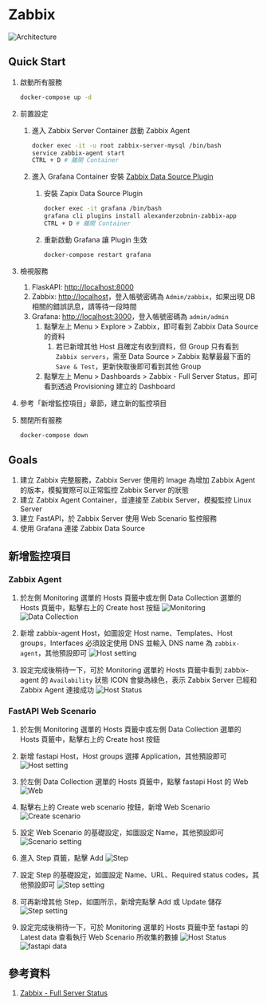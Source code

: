 # Zabbix

![Architecture](./arch.png)

## Quick Start

1. 啟動所有服務

    ```bash
    docker-compose up -d
    ```

2. 前置設定
   1. 進入 Zabbix Server Container 啟動 Zabbix Agent

        ```bash
        docker exec -it -u root zabbix-server-mysql /bin/bash
        service zabbix-agent start
        CTRL + D # 離開 Container
        ```

   2. 進入 Grafana Container 安裝 [Zabbix Data Source Plugin](https://grafana.com/grafana/plugins/alexanderzobnin-zabbix-app/)
      1. 安裝 Zapix Data Source Plugin

            ```bash
            docker exec -it grafana /bin/bash
            grafana cli plugins install alexanderzobnin-zabbix-app
            CTRL + D # 離開 Container
            ```

       2. 重新啟動 Grafana 讓 Plugin 生效
    
            ```bash
            docker-compose restart grafana
            ```
3. 檢視服務
   1. FlaskAPI: [http://localhost:8000](http://localhost:8000)
   2. Zabbix: [http://localhost](http://localhost)，登入帳號密碼為 `Admin/zabbix`，如果出現 DB 相關的錯誤訊息，請等待一段時間
   3. Grafana: [http://localhost:3000](http://localhost:3000)，登入帳號密碼為 `admin/admin`
      1. 點擊左上 Menu > Explore > Zabbix，即可看到 Zabbix Data Source 的資料
         1. 若已新增其他 Host 且確定有收到資料，但 Group 只有看到 `Zabbix servers`，需至 Data Source > Zabbix 點擊最最下面的 `Save & Test`，更新快取後即可看到其他 Group
      2. 點擊左上 Menu > Dashboards > Zabbix - Full Server Status，即可看到透過 Provisioning 建立的 Dashboard
4. 參考「新增監控項目」章節，建立新的監控項目
5. 關閉所有服務

    ```bash
    docker-compose down
    ```

## Goals

1. 建立 Zabbix 完整服務，Zabbix Server 使用的 Image 為增加 Zabbix Agent 的版本，模擬實際可以正常監控 Zabbix Server 的狀態
2. 建立 Zabbix Agent Container，並連接至 Zabbix Server，模擬監控 Linux Server
3. 建立 FastAPI，於 Zabbix Server 使用 Web Scenario 監控服務
4. 使用 Grafana 連接 Zabbix Data Source

## 新增監控項目

### Zabbix Agent

1. 於左側 Monitoring 選單的 Hosts 頁籤中或左側 Data Collection 選單的 Hosts 頁籤中，點擊右上的 Create host 按鈕
   ![Monitoring](./images/12-01-monitoring.png)
   ![Data Collection](./images/12-01-data-collection.png)

2. 新增 zabbix-agent Host，如圖設定 Host name、Templates、Host groups，Interfaces 必須設定使用 DNS 並輸入 DNS name 為 `zabbix-agent`，其他預設即可
   ![Host setting](./images/12-02-zabbix-agent.png)

3. 設定完成後稍待一下，可於 Monitoring 選單的 Hosts 頁籤中看到 zabbix-agent 的 `Availability` 狀態 ICON 會變為綠色，表示 Zabbix Server 已經和 Zabbix Agent 連接成功
   ![Host Status](./images/12-10-all-hosts.png)

### FastAPI Web Scenario

1. 於左側 Monitoring 選單的 Hosts 頁籤中或左側 Data Collection 選單的 Hosts 頁籤中，點擊右上的 Create host 按鈕

2. 新增 fastapi Host，Host groups 選擇 Application，其他預設即可
   ![Host setting](./images/12-03-fastapi.png)

3. 於左側 Data Collection 選單的 Hosts 頁籤中，點擊 fastapi Host 的 Web
   ![Web](./images/12-04-web-scenario.png)

4. 點擊右上的 Create web scenario 按鈕，新增 Web Scenario
   ![Create scenario](./images/12-05-web-scenario-create.png)

5. 設定 Web Scenario 的基礎設定，如圖設定 Name，其他預設即可
   ![Scenario setting](./images/12-06-web-scenario-setting.png)

6. 進入 Step 頁籤，點擊 Add
   ![Step](./images/12-07-web-scenario-step.png)

7. 設定 Step 的基礎設定，如圖設定 Name、URL、Required status codes，其他預設即可
   ![Step setting](./images/12-08-web-scenario-root.png)

8. 可再新增其他 Step，如圖所示，新增完點擊 Add 或 Update 儲存
   ![Step setting](./images/12-09-web-scenario-all-step.png)

9. 設定完成後稍待一下，可於 Monitoring 選單的 Hosts 頁籤中至 fastapi 的 Latest data 查看執行 Web Scenario 所收集的數據
   ![Host Status](./images/12-10-all-hosts.png)
   ![fastapi data](./images/12-11-fastapi-data.png)

## 參考資料

1. [Zabbix - Full Server Status](https://grafana.com/grafana/dashboards/5363-zabbix-full-server-status/)
